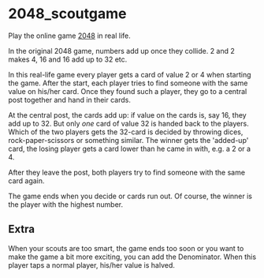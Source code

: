 2048_scoutgame
==============

Play the online game [2048](http://gabrielecirulli.github.io/2048/) in real life. 

In the original 2048 game, numbers add up once they collide. 2 and 2 makes 4, 16 and 16 add up to 32 etc.

In this real-life game every player gets a card of value 2 or 4 when starting the game.
After the start, each player tries to find someone with the same value on his/her card.
Once they found such a player, they go to a central post together and hand in their cards.

At the central post, the cards add up: if value on the cards is, say 16, they add up to 32. But only *one* card of value 32 is handed back to the players. Which of the two players gets the 32-card is decided by throwing dices, rock-paper-scissors or something similar.
The winner gets the 'added-up' card, the losing player gets a card lower than he came in with, e.g. a 2 or a 4. 

After they leave the post, both players try to find someone with the same card again. 

The game ends when you decide or cards run out. Of course, the winner is the player with the highest number. 

Extra
-----

When your scouts are too smart, the game ends too soon or you want to make the game a bit more exciting, you can add the Denominator. When this player taps a normal player, his/her value is halved.

